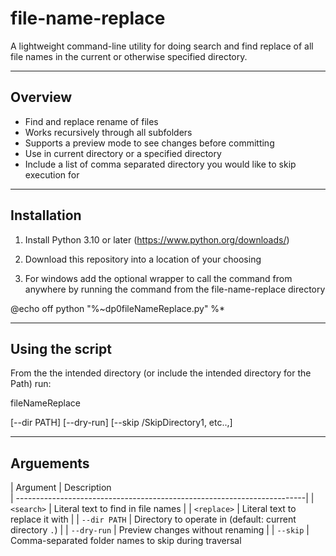 # file-name-replace

A lightweight command-line utility for doing search and find replace of all file names in the current or otherwise specified directory. 

--------
Overview
--------
- Find and replace rename of files
- Works recursively through all subfolders  
- Supports a preview mode to see changes before committing
- Use in current directory or a specified directory
- Include a list of comma separated directory you would like to skip execution for



-------------
 Installation
-------------

1. Install Python 3.10 or later (https://www.python.org/downloads/)

2. Download this repository into a location of your choosing

3. For windows add the optional wrapper to call the command from anywhere by running the command from the file-name-replace directory

@echo off
python "%~dp0fileNameReplace.py" %*



----------------
Using the script
----------------
From the the intended directory (or include the intended directory for the Path) run:

fileNameReplace <search> <replace> [--dir PATH] [--dry-run] [--skip /SkipDirectory1, etc..,]



----------
Arguements
----------
| Argument     | Description                                                                                
| ------------------------------------------------------------------------|
| `<search>`   | Literal text to find in file names                                                         |
| `<replace>`  | Literal text to replace it with                                                            |
| `--dir PATH` | Directory to operate in (default: current directory `.`)                                   |
| `--dry-run`  | Preview changes without renaming                                                           |
| `--skip`     | Comma-separated folder names to skip during traversal 



